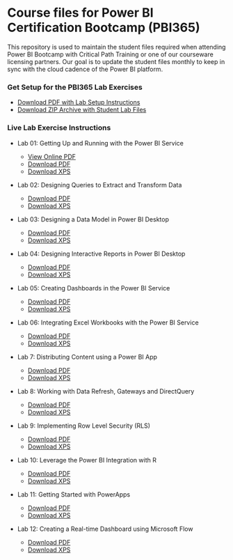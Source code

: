 # Course files for Power BI Certification Bootcamp (PBI365)
This repository is used to maintain the student files required when attending Power BI Bootcamp with Critical Path Training or one of our courseware licensing partners. Our goal is to update the student files monthly to keep in sync with the cloud cadence of the Power BI platform.


### Get Setup for the PBI365 Lab Exercises
- [Download PDF with Lab Setup Instructions](https://github.com/CriticalPathTraining/PBI365/blob/master/About%20The%20Labs.pdf)
- [Download ZIP Archive with Student Lab Files](https://github.com/CriticalPathTraining/PBI365/archive/master.zip)

### Live Lab Exercise Instructions

- Lab 01: Getting Up and Running with the Power BI Service
  - [View Online PDF](https://github.com/CriticalPathTraining/PBI365/blob/master/Student/Modules/01_IntroToPowerBI/Lab.pdf)
  - [Download PDF](https://github.com/CriticalPathTraining/PBI365/raw/master/Student/Modules/01_IntroToPowerBI/Lab.pdf)
  - [Download XPS](https://github.com/CriticalPathTraining/PBI365/raw/master/Student/Modules/01_IntroToPowerBI/Lab.xps)

- Lab 02: Designing Queries to Extract and Transform Data
  - [Download PDF](https://github.com/CriticalPathTraining/PBI365/raw/master/Student/Modules/02_Queries/Lab.pdf)
  - [Download XPS](https://github.com/CriticalPathTraining/PBI365/raw/master/Student/Modules/02_Queries/Lab.xps)

- Lab 03: Designing a Data Model in Power BI Desktop
  - [Download PDF](https://github.com/CriticalPathTraining/PBI365/raw/master/Student/Modules/03_DataModeling/Lab.pdf)
  - [Download XPS](https://github.com/CriticalPathTraining/PBI365/raw/master/Student/Modules/03_DataModeling/Lab.xps)

- Lab 04: Designing Interactive Reports in Power BI Desktop
  - [Download PDF](https://github.com/CriticalPathTraining/PBI365/raw/master/Student/Modules/04_Reports/Lab.pdf)
  - [Download XPS](https://github.com/CriticalPathTraining/PBI365/raw/master/Student/Modules/04_Reports/Lab.xps)

- Lab 05: Creating Dashboards in the Power BI Service
  - [Download PDF](https://github.com/CriticalPathTraining/PBI365/raw/master/Student/Modules/05_Dashboards/Lab.pdf)
  - [Download XPS](https://github.com/CriticalPathTraining/PBI365/raw/master/Student/Modules/05_Dashboards/Lab.xps)

- Lab 06: Integrating Excel Workbooks with the Power BI Service
  - [Download PDF](https://github.com/CriticalPathTraining/PBI365/raw/master/Student/Modules/06_Excel/Lab.pdf)
  - [Download XPS](https://github.com/CriticalPathTraining/PBI365/raw/master/Student/Modules/06_Excel/Lab.xps)

- Lab 7: Distributing Content using a Power BI App
  - [Download PDF](https://github.com/CriticalPathTraining/PBI365/raw/master/Student/Modules/07_AppWorkspaces/Lab.pdf)
  - [Download XPS](https://github.com/CriticalPathTraining/PBI365/raw/master/Student/Modules/07_AppWorkspaces/Lab.xps)

- Lab 8: Working with Data Refresh, Gateways and DirectQuery
  - [Download PDF](https://github.com/CriticalPathTraining/PBI365/raw/master/Student/Modules/08_Gateways/Lab.pdf)
  - [Download XPS](https://github.com/CriticalPathTraining/PBI365/raw/master/Student/Modules/08_Gateways/Lab.xps)

- Lab 9: Implementing Row Level Security (RLS)
  - [Download PDF](https://github.com/CriticalPathTraining/PBI365/raw/master/Student/Modules/09_Security/Lab.pdf)
  - [Download XPS](https://github.com/CriticalPathTraining/PBI365/raw/master/Student/Modules/09_Security/Lab.xps)

- Lab 10: Leverage the Power BI Integration with R
  - [Download PDF](https://github.com/CriticalPathTraining/PBI365/raw/master/Student/Modules/10_IntroToR/Lab.pdf)
  - [Download XPS](https://github.com/CriticalPathTraining/PBI365/raw/master/Student/Modules/10_IntroToR/Lab.xps)

- Lab 11: Getting Started with PowerApps
  - [Download PDF](https://github.com/CriticalPathTraining/PBI365/raw/master/Student/Modules/11_PowerApps/Lab.pdf)
  - [Download XPS](https://github.com/CriticalPathTraining/PBI365/raw/master/Student/Modules/11_PowerApps/Lab.xps)

- Lab 12: Creating a Real-time Dashboard using Microsoft Flow
  - [Download PDF](https://github.com/CriticalPathTraining/PBI365/raw/master/Student/Modules/12_Flow/Lab.pdf)
  - [Download XPS](https://github.com/CriticalPathTraining/PBI365/raw/master/Student/Modules/12_Flow/Lab.xps)
